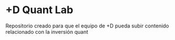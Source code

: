 # +D Quant Lab
Repositorio creado para que el equipo de +D pueda subir contenido relacionado con la inversión quant
